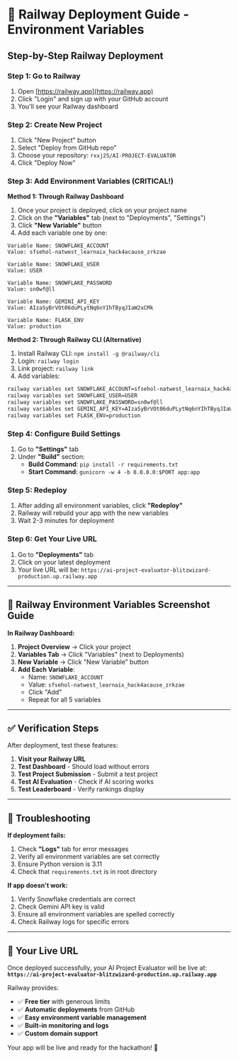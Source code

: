 # 🚂 Railway Deployment Guide - Environment Variables

## Step-by-Step Railway Deployment

### Step 1: Go to Railway
1. Open [https://railway.app](https://railway.app)
2. Click "Login" and sign up with your GitHub account
3. You'll see your Railway dashboard

### Step 2: Create New Project
1. Click "New Project" button
2. Select "Deploy from GitHub repo"
3. Choose your repository: `rxxj25/AI-PROJECT-EVALUATOR`
4. Click "Deploy Now"

### Step 3: Add Environment Variables (CRITICAL!)

**Method 1: Through Railway Dashboard**
1. Once your project is deployed, click on your project name
2. Click on the **"Variables"** tab (next to "Deployments", "Settings")
3. Click **"New Variable"** button
4. Add each variable one by one:

```
Variable Name: SNOWFLAKE_ACCOUNT
Value: sfsehol-natwest_learnaix_hack4acause_zrkzae
```

```
Variable Name: SNOWFLAKE_USER
Value: USER
```

```
Variable Name: SNOWFLAKE_PASSWORD
Value: sn0wf@ll
```

```
Variable Name: GEMINI_API_KEY
Value: AIzaSyBrVOt06duPLytNq6nYIhTByqJIaW2xCMk
```

```
Variable Name: FLASK_ENV
Value: production
```

**Method 2: Through Railway CLI (Alternative)**
1. Install Railway CLI: `npm install -g @railway/cli`
2. Login: `railway login`
3. Link project: `railway link`
4. Add variables:
```bash
railway variables set SNOWFLAKE_ACCOUNT=sfsehol-natwest_learnaix_hack4acause_zrkzae
railway variables set SNOWFLAKE_USER=USER
railway variables set SNOWFLAKE_PASSWORD=sn0wf@ll
railway variables set GEMINI_API_KEY=AIzaSyBrVOt06duPLytNq6nYIhTByqJIaW2xCMk
railway variables set FLASK_ENV=production
```

### Step 4: Configure Build Settings
1. Go to **"Settings"** tab
2. Under **"Build"** section:
   - **Build Command**: `pip install -r requirements.txt`
   - **Start Command**: `gunicorn -w 4 -b 0.0.0.0:$PORT app:app`

### Step 5: Redeploy
1. After adding all environment variables, click **"Redeploy"**
2. Railway will rebuild your app with the new variables
3. Wait 2-3 minutes for deployment

### Step 6: Get Your Live URL
1. Go to **"Deployments"** tab
2. Click on your latest deployment
3. Your live URL will be: `https://ai-project-evaluator-blitzwizard-production.up.railway.app`

---

## 🔧 Railway Environment Variables Screenshot Guide

**In Railway Dashboard:**
1. **Project Overview** → Click your project
2. **Variables Tab** → Click "Variables" (next to Deployments)
3. **New Variable** → Click "New Variable" button
4. **Add Each Variable**:
   - Name: `SNOWFLAKE_ACCOUNT`
   - Value: `sfsehol-natwest_learnaix_hack4acause_zrkzae`
   - Click "Add"
   - Repeat for all 5 variables

---

## ✅ Verification Steps

After deployment, test these features:
1. **Visit your Railway URL**
2. **Test Dashboard** - Should load without errors
3. **Test Project Submission** - Submit a test project
4. **Test AI Evaluation** - Check if AI scoring works
5. **Test Leaderboard** - Verify rankings display

---

## 🚨 Troubleshooting

**If deployment fails:**
1. Check **"Logs"** tab for error messages
2. Verify all environment variables are set correctly
3. Ensure Python version is 3.11
4. Check that `requirements.txt` is in root directory

**If app doesn't work:**
1. Verify Snowflake credentials are correct
2. Check Gemini API key is valid
3. Ensure all environment variables are spelled correctly
4. Check Railway logs for specific errors

---

## 🎯 Your Live URL

Once deployed successfully, your AI Project Evaluator will be live at:
**`https://ai-project-evaluator-blitzwizard-production.up.railway.app`**

Railway provides:
- ✅ **Free tier** with generous limits
- ✅ **Automatic deployments** from GitHub
- ✅ **Easy environment variable management**
- ✅ **Built-in monitoring and logs**
- ✅ **Custom domain support**

Your app will be live and ready for the hackathon! 🚀
